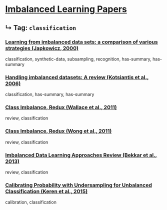 # [Imbalanced Learning Papers](../README.md)
## ↳ Tag: `classification`

### [Learning from imbalanced data sets: a comparison of various strategies (Japkowicz, 2000)](japkowicz2000learning.md)

classification, synthetic-data, subsampling, recognition, has-summary, has-summary

### [Handling imbalanced datasets: A review (Kotsiantis et al., 2006)](kotsiantis2006handling.md)

classification, has-summary, has-summary

### [Class Imbalance, Redux (Wallace et al., 2011)](wallace2011class.md)

review, classification

### [Class Imbalance, Redux (Wong et al., 2011)](wong2011classification.md)

review, classification

### [Imbalanced Data Learning Approaches Review (Bekkar et al., 2013)](bekkar2013imbalanced.md)

review, classification

### [Calibrating Probability with Undersampling for Unbalanced Classification (Keren et al., 2015)](pozzolo2015calibrating.md)

calibration, classification